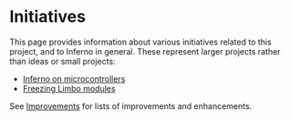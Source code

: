 # Initiatives

This page provides information about various initiatives related to this
project, and to Inferno in general. These represent larger projects rather than
ideas or small projects:

* [Inferno on microcontrollers]( Initiatives/inferno-on-microcontrollers.md )
* [Freezing Limbo modules]( Initiatives/freezing-limbo-modules.md )

See [Improvements]( improvements.md ) for lists of improvements and enhancements.